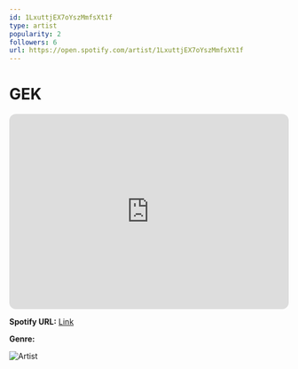```yaml
---
id: 1LxuttjEX7oYszMmfsXt1f
type: artist
popularity: 2
followers: 6
url: https://open.spotify.com/artist/1LxuttjEX7oYszMmfsXt1f
---
```

# GEK

<iframe style="border-radius:12px" src="https://open.spotify.com/embed/artist/1LxuttjEX7oYszMmfsXt1f" width="100%" height="352" frameBorder="0" allowfullscreen="" allow="autoplay; clipboard-write; encrypted-media; fullscreen; picture-in-picture" loading="lazy"></iframe>

**Spotify URL:** [Link](https://open.spotify.com/artist/1LxuttjEX7oYszMmfsXt1f)

**Genre:** 

![Artist](https://i.scdn.co/image/ab6761610000e5ebba9d7256240fcd14111d1cd3)
